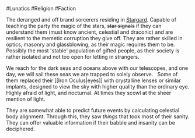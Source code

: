 #Lunatics #Religion  #Faction 

The deranged and off brand sorcerers residing in [Stargard](City%20of%20Stargard).
Capable of teaching the party the magic of the stars, ~~star signals~~ if they can understand them (must know ancient, celestial and draconic) and are resilient to the memetic corruption they give off.
They are rather skilled in optics, masonry and glassblowing, as their magic requires them to be. 
Possibly the most 'stable' population of gifted people, as their society is rather isolated and not too open for letting in strangers. 

We reach for the dark seas and oceans above with our telescopes, and one day, we will sail these seas we are trapped to solely observe. 
 
Some of them replaced their [[Iron Oculus|eyes]] with crystalline lenses or similar implants, designed to view the sky with higher quality than the ordinary eye.
Highly afraid of light, and nocturnal.
At times they scowl at the sheer mention of light.

They are somewhat able to predict future events by calculating celestial body alignment. Through this, they saw *things* that took most of their sanity.
They can offer valuable information if their babble and insanity can be deciphered.